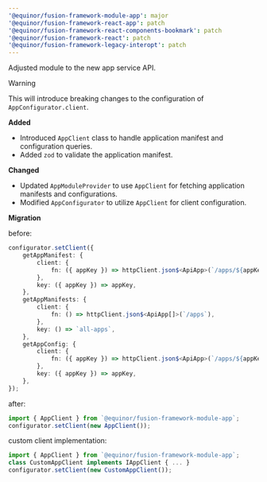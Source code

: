 ```yaml
---
'@equinor/fusion-framework-module-app': major
'@equinor/fusion-framework-react-app': patch
'@equinor/fusion-framework-react-components-bookmark': patch
'@equinor/fusion-framework-react': patch
'@equinor/fusion-framework-legacy-interopt': patch
---
```


Adjusted module to the new app service API.

> [!WARNING]
> This will introduce breaking changes to the configuration of `AppConfigurator.client`.

**Added**

-   Introduced `AppClient` class to handle application manifest and configuration queries.
-   Added `zod` to validate the application manifest.

**Changed**

-   Updated `AppModuleProvider` to use `AppClient` for fetching application manifests and configurations.
-   Modified `AppConfigurator` to utilize `AppClient` for client configuration.

**Migration**

before:

```ts
configurator.setClient({
    getAppManifest: {
        client: {
            fn: ({ appKey }) => httpClient.json$<ApiApp>(`/apps/${appKey}`),
        },
        key: ({ appKey }) => appKey,
    },
    getAppManifests: {
        client: {
            fn: () => httpClient.json$<ApiApp[]>(`/apps`),
        },
        key: () => `all-apps`,
    },
    getAppConfig: {
        client: {
            fn: ({ appKey }) => httpClient.json$<ApiApp>(`/apps/${appKey}/config`),
        },
        key: ({ appKey }) => appKey,
    },
});
```

after:

```ts
import { AppClient } from `@equinor/fusion-framework-module-app`;
configurator.setClient(new AppClient());
```

custom client implementation:

```ts
import { AppClient } from `@equinor/fusion-framework-module-app`;
class CustomAppClient implements IAppClient { ... }
configurator.setClient(new CustomAppClient());
```
